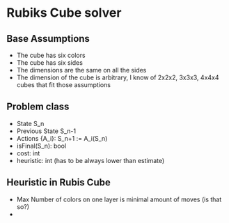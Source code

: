 # Rubiks Cube solver

## Base Assumptions

- The cube has six colors
- The cube has six sides
- The dimensions are the same on all the sides
- The dimension of the cube is arbitrary, I know of 2x2x2, 3x3x3, 4x4x4 cubes that fit those assumptions

## Problem class

- State S_n
- Previous State S_n-1
- Actions {A_i}: S_n+1 := A_i(S_n)
- isFinal(S_n): bool
- cost: int
- heuristic: int (has to be always lower than estimate)

## Heuristic in Rubis Cube

- Max Number of colors on one layer is minimal amount of moves (is that so?)
- 